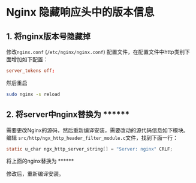 # Nginx 隐藏响应头中的版本信息

## 1. 将nginx版本号隐藏掉

修改`nginx.conf` (`/etc/nginx/nginx.conf`) 配置文件，在配置文件中http类别下面增加如下配置：

```conf
server_tokens off;
```

然后重启

```bash
sudo nginx -s reload
```

## 2. 将server中nginx替换为 \*\*\*\*\*\*

需要更改Nginx的源码，然后重新编译安装，需要改动的源代码信息如下模块。
编辑 `src/http/ngx_http_header_filter_module.c`文件，找到下面一行：

```c
static u_char ngx_http_server_string[] = "Server: nginx" CRLF;
```

将上面的nginx替换为 \*\*\*\*\*\*

修改后，重新编译安装。